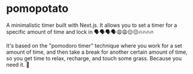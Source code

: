 # pomopotato

A minimalistic timer built with Next.js. It allows you to set a timer for a specific amount of time and lock in 🗣️🗣️🗣️🗣️😩😩😔😔🔥🔥🔥🔥

It's based on the "pomodoro timer" technique where you work for a set amount of time, and then take a break for another certain amount of time, so you get time to relax, recharge, and touch some grass. Because you need it. 🦗
